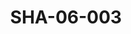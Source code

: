 ---
pid: SHA-06-003
title: SHA-06-003
language: en
collection: Sharhabil Ahmed
original_label: 
rights: Sharhabil Ahmed
location_of_original: Sharhabil Ahmed
photographer_or_studio: 
scanned_from: photograph 9.5 by 14.3
_date: late 1970s
location: Khartoum, Sports Park
description: Shihab Sharhabil and school children
additional_notes: 
permission_display: 'yes'
on_server: 'no'
on_website: 'no'
permalink: /photopages/en/SHA-06-003.html
layout: photo-page
---